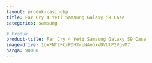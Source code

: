 ```yaml
---
layout: produk-casinghp
title: Far Cry 4 Yeti Samsung Galaxy S9 Case
categories: samsung

# Produk
product-title: Far Cry 4 Yeti Samsung Galaxy S9 Case
image-drive: 1oxFNT2FCxFDHXrUNAooxqDVUlP2VgvM7
harga: 90000
---
```

